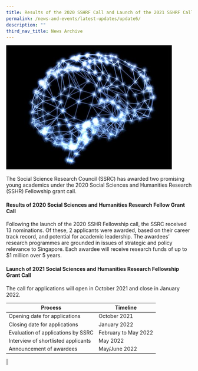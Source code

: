 ```yaml
---
title: Results of the 2020 SSHRF Call and Launch of the 2021 SSHRF Call
permalink: /news-and-events/latest-updates/update6/
description: ""
third_nav_title: News Archive
---
```


![](/images/updates4.jpg)

The Social Science Research Council (SSRC) has awarded two promising young academics under the 2020 Social Sciences and Humanities Research (SSHR) Fellowship grant call.

#### **Results of 2020 Social Sciences and Humanities Research Fellow Grant Call**
Following the launch of the 2020 SSHR Fellowship call, the SSRC received 13 nominations. Of these, 2 applicants were awarded, based on their career track record, and potential for academic leadership. The awardees’ research programmes are grounded in issues of strategic and policy relevance to Singapore. Each awardee will receive research funds of up to $1 million over 5 years.

#### **Launch of 2021 Social Sciences and Humanities Research Fellowship Grant Call**
The call for applications will open in October 2021 and close in January 2022.

|  Process |   Timeline  |
|---|---|
|  Opening date for applications |   October 2021 |
|  Closing date for applications |   January 2022 |
|  Evaluation of applications by SSRC |   February to May 2022  |
|  Interview of shortlisted applicants |   May 2022 |
|  Announcement of awardees |   May/June 2022 |
|